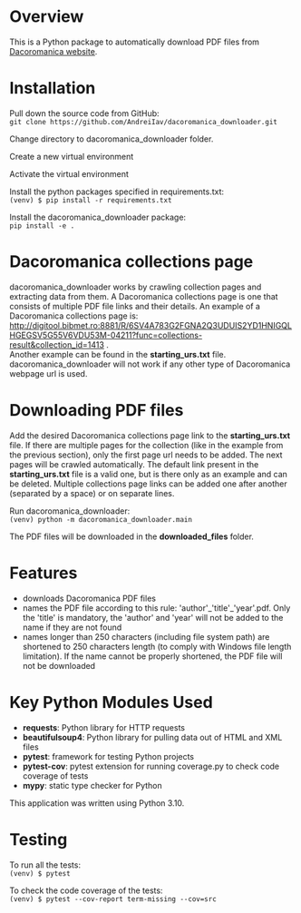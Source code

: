 # Overview
This is a Python package to automatically download PDF files from [Dacoromanica website](http://digitool.bibmet.ro:8881/R/PSCBLKPMY6HF14YIT63KQK1UNMBQV4VKUJY67SPN152CK7AI3F-01191?func=search). 


# Installation
Pull down the source code from GitHub:\
`git clone https://github.com/AndreiIav/dacoromanica_downloader.git`

Change directory to dacoromanica_downloader folder.

Create a new virtual environment

Activate the virtual environment

Install the python packages specified in requirements.txt:\
`(venv) $ pip install -r requirements.txt`

Install the dacoromanica_downloader package:\
`pip install -e .`

# Dacoromanica collections page
dacoromanica_downloader works by crawling collection pages and extracting data from them. A Dacoromanica collections page is one that consists of multiple PDF file links and their details. An example of a Dacoromanica collections page is: \
http://digitool.bibmet.ro:8881/R/6SV4A783G2FGNA2Q3UDUIS2YD1HNIGQLHGEGSV5G55V6VDU53M-04211?func=collections-result&collection_id=1413 .\
Another example can be found in the **starting_urs.txt** file. dacoromanica_downloader will not work if any other type of Dacoromanica webpage url is used.

# Downloading PDF files
Add the desired Dacoromanica collections page link to the **starting_urs.txt** file. If  there are multiple pages for the collection (like in the example from the previous section), only the first page url needs to be added. The next pages will be crawled automatically. The default link present in the **starting_urs.txt** file is a valid one, but is there only as an example and can be deleted. Multiple collections page links can be added one after another (separated by a space) or on separate lines.

Run dacoromanica_downloader:\
`(venv) python -m dacoromanica_downloader.main`

The PDF files will be downloaded in the **downloaded_files** folder.

# Features
- downloads Dacoromanica PDF files
- names the PDF file according to this rule: 'author'\_'title'\_'year'.pdf. Only the 'title' is mandatory, the 'author' and 'year' will not be added to the name if they are not found
- names longer than 250 characters (including file system path) are shortened to 250 characters length (to comply with Windows file length limitation). If the name cannot be properly shortened, the PDF file will not be downloaded

# Key Python Modules Used
- **requests**: Python library for HTTP requests
- **beautifulsoup4**: Python library for pulling data out of HTML and XML files
- **pytest**: framework for testing Python projects
- **pytest-cov**: pytest extension for running coverage\.py to check code coverage of tests
- **mypy**: static type checker for Python

This application was written using Python 3.10.


# Testing
To run all the tests:\
`(venv) $ pytest`

To check the code coverage of the tests:\
`(venv) $ pytest --cov-report term-missing --cov=src`




